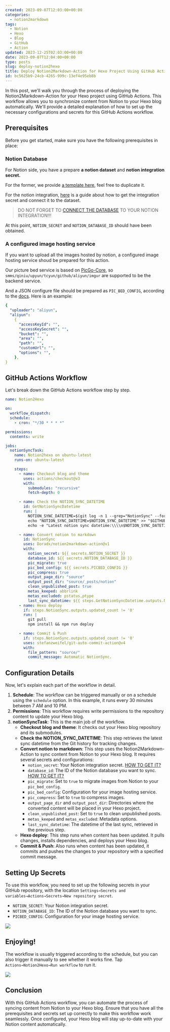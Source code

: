 ```yaml
---
created: 2023-09-07T12:03:00+00:00
categories:
  - notion2markdown
tags:
  - Notion
  - Hexo
  - Blog
  - GitHub
  - Action
updated: 2023-12-25T02:03:00+00:00
date: 2023-09-07T12:04:00+00:00
type: posts
slug: deploy-notion2hexo
title: Deploy Notion2Markdown-Action for Hexo Project Using GitHub Actions
id: bc5625b9-24cb-4265-999c-13ef4e95eb8b
---
```


In this post, we'll walk you through the process of deploying the Notion2Markdown-Action for your Hexo project using GitHub Actions. This workflow allows you to synchronize content from Notion to your Hexo blog automatically. We'll provide a detailed explanation of how to set up the necessary configurations and secrets for this GitHub Actions workflow.

## Prerequisites

Before you get started, make sure you have the following prerequisites in place:

### Notion Database

For Notion side, you have a prepare **a notion dataset** and **notion integration secret.**

For the former, we provide [a template here](/397943b2d0384e15ba69448900823984?v=06762d5d3e2140e399c03d84131ee682), feel free to duplicate it.

For the notion integration, [here](https://syncwith.com/gs/support/notion-api-key-qrsJHMnH5LuHUjDqvZnmWC#3dfedd0586ec402293add6e511478985) is a guide about how to get the integration secret and connect it to the dataset.

> DO NOT FORGET TO [CONNECT THE DATABASE](https://syncwith.com/gs/support/notion-api-key-qrsJHMnH5LuHUjDqvZnmWC#e4bb58f3025746b481eb65155be04e0e) TO YOUR NOTION INTEGRATION!!!

At this point, `NOTION_SECRET` and `NOTION_DATABASE_ID` should have been obtained.

### A configured image hosting service

If you want to upload all the images hosted by notion, a configured image hosting service shoud be prepared for this action.

Our picture bed service is based on [PicGo-Core](https://github.com/PicGo/PicGo-Core/blob/dev/README.md), so `smms/qiniu/upyun/tcyun/github/aliyun/imgur` are supported to be the backend service.

And a JSON configure file should be prepared as `PIC_BED_CONFIG`, according to the [docs](https://picgo.github.io/PicGo-Core-Doc/zh/guide/config.html#picbed). Here is an example:

```yaml
{
  "uploader": "aliyun",
  "aliyun":
    {
      "accessKeyId": "",
      "accessKeySecret": "",
      "bucket": "",
      "area": "",
      "path": "",
      "customUrl": "",
      "options": "",
    },
}
```

## GitHub Actions Workflow

Let's break down the GitHub Actions workflow step by step.

```yaml
name: Notion2Hexo

on:
  workflow_dispatch:
  schedule:
    - cron: "*/30 * * * *"

permissions:
  contents: write

jobs:
  notionSyncTask:
    name: Notion2hexo on ubuntu-latest
    runs-on: ubuntu-latest

    steps:
      - name: Checkout blog and theme
        uses: actions/checkout@v3
        with:
          submodules: "recursive"
          fetch-depth: 0

      - name: Check the NOTION_SYNC_DATETIME
        id: GetNotionSyncDatetime
        run: |
          NOTION_SYNC_DATETIME=$(git log -n 1 --grep="NotionSync" --format="%aI")
          echo "NOTION_SYNC_DATETIME=$NOTION_SYNC_DATETIME" >> "$GITHUB_OUTPUT"
          echo -e "Latest notion sync datetime:\\\\n$NOTION_SYNC_DATETIME"

      - name: Convert notion to markdown
        id: NotionSync
        uses: Doradx/notion2markdown-action@v1
        with:
          notion_secret: ${{ secrets.NOTION_SECRET }}
          database_id: ${{ secrets.NOTION_DATABASE_ID }}
          pic_migrate: true
          pic_bed_config: ${{ secrets.PICBED_CONFIG }}
          pic_compress: true
          output_page_dir: "source"
          output_post_dir: "source/_posts/notion"
          clean_unpublished_post: true
          metas_keeped: abbrlink
          metas_excluded: pstatus,ptype
          last_sync_datetime: ${{ steps.GetNotionSyncDatetime.outputs.NOTION_SYNC_DATETIME }}
      - name: Hexo deploy
        if: steps.NotionSync.outputs.updated_count != '0'
        run: |
          git pull
          npm install && npm run deploy

      - name: Commit & Push
        if: steps.NotionSync.outputs.updated_count != '0'
        uses: stefanzweifel/git-auto-commit-action@v4
        with:
          file_pattern: "source/"
          commit_message: Automatic NotionSync.
```

## Configuration Details

Now, let's explain each part of the workflow in detail.

1. **Schedule**: The workflow can be triggered manually or on a schedule using the `schedule` option. In this example, it runs every 30 minutes between 7 AM and 10 PM.
2. **Permissions**: This workflow requires write permissions to the repository content to update your Hexo blog.
3. **notionSyncTask**: This is the main job of the workflow.
   - **Checkout blog and theme**: It checks out your Hexo blog repository and its submodules.
   - **Check the NOTION_SYNC_DATETIME**: This step retrieves the latest sync datetime from the Git history for tracking changes.
   - **Convert notion to markdown**: This step uses the Notion2Markdown-Action to sync content from Notion to your Hexo blog. It requires several secrets and configurations:
     - `notion_secret`: Your Notion integration secret. [HOW TO GET IT?](https://syncwith.com/gs/support/notion-api-key-qrsJHMnH5LuHUjDqvZnmWC#3dfedd0586ec402293add6e511478985)
     - `database_id`: The ID of the Notion database you want to sync. [HOW TO GET IT?](https://syncwith.com/gs/support/notion-api-key-qrsJHMnH5LuHUjDqvZnmWC#3dfedd0586ec402293add6e511478985)
     - `pic_migrate`: Set to `true` to migrate images from Notion to your `pic_bed_config`.
     - `pic_bed_config`: Configuration for your image hosting service.
     - `pic_compress`: Set to `true` to compress images.
     - `output_page_dir` and `output_post_dir`: Directories where the converted content will be placed in your Hexo project.
     - `clean_unpublished_post`: Set to `true` to clean unpublished posts.
     - `metas_keeped` and `metas_excluded`: Metadata options.
     - `last_sync_datetime`: The datetime of the last sync, retrieved in the previous step.
   - **Hexo deploy**: This step runs when content has been updated. It pulls changes, installs dependencies, and deploys your Hexo blog.
   - **Commit & Push**: Also runs when content has been updated, it commits and pushes the changes to your repository with a specified commit message.

## Setting Up Secrets

To use this workflow, you need to set up the following secrets in your GitHub repository, with the location `Settings→Secrets and variables→Actions→Secrets→New repository secret`.

- `NOTION_SECRET`: Your Notion integration secret.
- `NOTION_DATABASE_ID`: The ID of the Notion database you want to sync.
- `PICBED_CONFIG`: Configuration for your image hosting service.

![](https://prod-files-secure.s3.us-west-2.amazonaws.com/9724a895-d6d5-4e82-9739-74885ea5ba68/92e7d463-8e7f-453f-9fc2-70f9ba0a8908/Untitled.png?X-Amz-Algorithm=AWS4-HMAC-SHA256&X-Amz-Content-Sha256=UNSIGNED-PAYLOAD&X-Amz-Credential=AKIAT73L2G45HZZMZUHI%2F20240107%2Fus-west-2%2Fs3%2Faws4_request&X-Amz-Date=20240107T144909Z&X-Amz-Expires=3600&X-Amz-Signature=a978287cc4c430f2bcc28b4ddfff81503dd44cebdd38272a6f0477ea5e80cb23&X-Amz-SignedHeaders=host&x-id=GetObject)

## Enjoying!

The workflow is usually triggered according to the schedule, but you can also trigger it manually to see whether it works fine. Tap `Actions→Notion2Hexo→Run workflow` to run it.

![](https://prod-files-secure.s3.us-west-2.amazonaws.com/9724a895-d6d5-4e82-9739-74885ea5ba68/1b91b54d-01df-4754-af64-d2ab65da9b77/Untitled.png?X-Amz-Algorithm=AWS4-HMAC-SHA256&X-Amz-Content-Sha256=UNSIGNED-PAYLOAD&X-Amz-Credential=AKIAT73L2G45HZZMZUHI%2F20240107%2Fus-west-2%2Fs3%2Faws4_request&X-Amz-Date=20240107T144909Z&X-Amz-Expires=3600&X-Amz-Signature=df01514e0e038c823d7f550519a76bcbde1641c69e09580ad2bb29c646a31dac&X-Amz-SignedHeaders=host&x-id=GetObject)

## Conclusion

With this GitHub Actions workflow, you can automate the process of syncing content from Notion to your Hexo blog. Ensure that you have all the prerequisites and secrets set up correctly to make this workflow work seamlessly. Once configured, your Hexo blog will stay up-to-date with your Notion content automatically.
